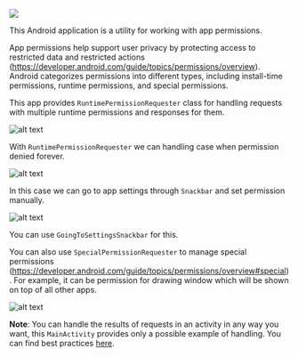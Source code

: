 [![](https://jitpack.io/v/merail/request-permissions-tool.svg)](https://jitpack.io/#merail/request-permissions-tool)

This Android application is a utility for working with app permissions.

App permissions help support user privacy by protecting access to restricted data and restricted actions (https://developer.android.com/guide/topics/permissions/overview). 
Android categorizes permissions into different types, including install-time permissions, runtime permissions, and special permissions. 

This app provides ```RuntimePermissionRequester``` class for handling requests with multiple runtime permissions and responses for them.


![alt text](example1.png)


With ```RuntimePermissionRequester``` we can handling case when permission denied forever.


![alt text](example2.png)


In this case we can go to app settings through ```Snackbar``` and set permission manually.


![alt text](example3.png)


You can use ```GoingToSettingsSnackbar``` for this.


You can also use ```SpecialPermissionRequester``` to manage special permissions (https://developer.android.com/guide/topics/permissions/overview#special). 
For example, it can be permission for drawing window which will be shown on top of all other apps.


![alt text](example4.png)


**Note**: You can handle the results of requests in an activity in any way you want, this ```MainActivity``` provides only a possible example of handling. 
You can find best practices [here](https://developer.android.com/guide/topics/permissions/overview#best-practices).
